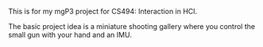 This is for my mgP3 project for CS494: Interaction in HCI.

The basic project idea is a miniature shooting gallery where you control the small gun with your hand and an IMU.
